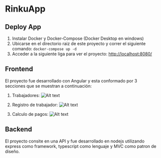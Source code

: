 # RinkuApp

## Deploy App

1. Instalar Docker y Docker-Compose (Docker Desktop en windows)
2. Ubicarse en el directorio raiz de este proyecto y correr el siguiente comando: `docker-compose up -d`
3. Acceder a la siguiente liga para ver el proyecto: [http://localhost:8080/](http://localhost:8080)

## Frontend

El proyecto fue desarrollado con Angular y esta conformado por 3 secciones que se muestran a continuación:

1. Trabajadores:
![Alt text](https://i.imgur.com/u9I13P0.png)

2. Registro de trabajador:
![Alt text](https://i.imgur.com/4fQiMnM.png)

3. Calculo de pagos:
![Alt text](https://i.imgur.com/uzSA6Js.png)

## Backend

El proyecto consite en una API y fue desarrollado en nodejs utilizando express como framework, typescript como lenguaje y MVC como patron de diseño.

